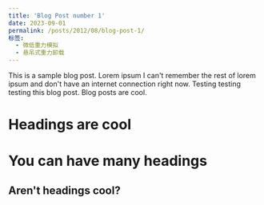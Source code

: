 ```yaml
---
title: 'Blog Post number 1'
date: 2023-09-01
permalink: /posts/2012/08/blog-post-1/
标签:
  - 微低重力模拟
  - 悬吊式重力卸载
---
```


This is a sample blog post. Lorem ipsum I can't remember the rest of lorem ipsum and don't have an internet connection right now. Testing testing testing this blog post. Blog posts are cool.

Headings are cool
======

You can have many headings
======

Aren't headings cool?
------
